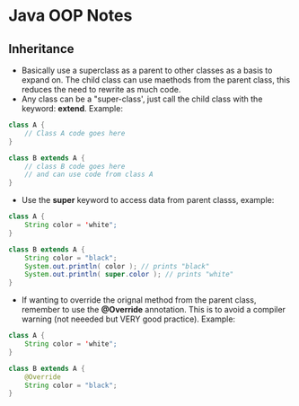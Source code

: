 # Java OOP Notes

## Inheritance
* Basically use a superclass as a parent to other classes as a basis to expand on. The child class can use maethods from the parent class, this reduces the need to rewrite as much code.
* Any class can be a "super-class', just call the child class with the keyword: __extend__. Example:  
```java
class A {
	// Class A code goes here
}

class B extends A {
	// class B code goes here
	// and can use code from class A
}
```
* Use the __super__ keyword to access data from parent classs, example:
```java
class A {
	String color = 'white";
}

class B extends A {
	String color = "black";
	System.out.println( color ); // prints "black"
	System.out.println( super.color ); // prints "white" 
}
```
* If wanting to override the orignal method from the parent class, remember to use the __@Override__ annotation. This is to avoid a compiler warning (not neeeded but VERY good practice). Example:
```java
class A {
	String color = 'white";
}

class B extends A {
	@Override
	String color = "black";
}
```

